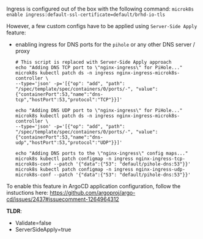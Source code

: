 Ingress is configured out of the box with the following command: 
`microk8s enable ingress:default-ssl-certificate=default/brhd-io-tls`

However, a few custom configs have to be applied using `Server-Side Apply` feature:
* enabling ingress for DNS ports for the `pihole` or any other DNS server / proxy
    ```shell
    # This script is replaced with Server-Side Apply approach
    echo "Adding DNS TCP port to \"nginx-ingress\" for PiHole..."
    microk8s kubectl patch ds -n ingress nginx-ingress-microk8s-controller \
    --type='json' -p='[{"op": "add", "path": "/spec/template/spec/containers/0/ports/-", "value":{"containerPort":53,"name":"dns-tcp","hostPort":53,"protocol":"TCP"}}]'
    
    echo "Adding DNS UDP port to \"nginx-ingress\" for PiHole..."
    microk8s kubectl patch ds -n ingress nginx-ingress-microk8s-controller \
    --type='json' -p='[{"op": "add", "path": "/spec/template/spec/containers/0/ports/-", "value":{"containerPort":53,"name":"dns-udp","hostPort":53,"protocol":"UDP"}}]'
    
    echo "Adding DNS ports to the \"nginx-ingress\" config maps..."
    microk8s kubectl patch configmap -n ingress nginx-ingress-tcp-microk8s-conf --patch '{"data":{"53": "default/pihole-dns:53"}}'
    microk8s kubectl patch configmap -n ingress nginx-ingress-udp-microk8s-conf --patch '{"data":{"53": "default/pihole-dns:53"}}'
    ```

To enable this feature in ArgoCD application configuration, follow the instuctions here: https://github.com/argoproj/argo-cd/issues/2437#issuecomment-1264964312

**TLDR**: 
* Validate=false
* ServerSideApply=true
